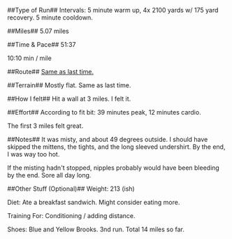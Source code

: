 <!--
.. title: Running Journal: Jan 20, 2017
.. slug: running-journal-jan-20-2017
.. date: 2017-01-20 01:00:00 UTC-05:00
.. tags: running-journal
.. category:running-journal
.. link:
.. description:
.. type: running-journal
-->

##Type of Run##
Intervals: 5 minute warm up, 4x 2100 yards w/ 175 yard recovery. 5 minute cooldown.

##Miles##
5.07 miles

##Time & Pace##
51:37

10:10 min / mile

##Route##
[Same as last time.](http://rndb.co/r8WG)

##Terrain##
Mostly flat. Same as last time.

##How I felt##
Hit a wall at 3 miles. I felt it.

##Effort##
According to fit bit: 39 minutes peak, 12 minutes cardio.

The first 3 miles felt great.

##Notes##
It was misty, and about 49 degrees outside. I should have skipped the mittens, the tights, and the long sleeved undershirt. By the end, I was way too hot.

If the misting hadn't stopped, nipples probably would have been bleeding by the end. Sore all day long.

##Other Stuff (Optional)##
Weight: 213 (ish)

Diet: Ate a breakfast sandwich. Might consider eating more.

Training For: Conditioning / adding distance.

Shoes: Blue and Yellow Brooks. 3nd run. Total 14 miles so far.
